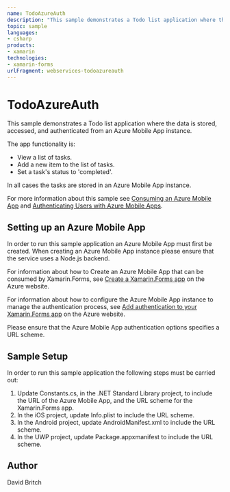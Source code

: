 ```yaml
---
name: TodoAzureAuth
description: "This sample demonstrates a Todo list application where the data is stored, accessed, and authenticated from an Azure Mobile App instance. The app functionality is: - View a list of tasks. - Add a new item to the list of tasks. - Set a task's status to 'completed'. In all cases the tasks are stored in an Azure Mobile App instance. For more information about this sample see Consuming an Azure Mobile App and Authenticating Users with Azure Mobile Apps. Setting up an Azure Mobile App ---------------------------------- In order to run this sample application an Azure Mobile App must first be created. When creating an Azure Mobile App instance please ensure that the service uses a Node.js backend. For information about how to Create an Azure Mobile App that can be consumed by Xamarin.Forms, see Create a Xamarin.Forms app on the Azure website. For information about how to configure the Azure Mobile App instance to manage the authentication process, see Add authentication to your Xamarin.Forms app on the Azure website. Please ensure that the Azure Mobile App authentication options specifies a URL scheme. Sample Setup ---------------- In order to run this sample application the following steps must be carried out: 1. Update Constants.cs, in the .NET Standard Library project, to include the URL of the Azure Mobile App, and the URL scheme for the Xamarin.Forms app. 1. In the iOS project, update Info.plist to include the URL scheme. 1. In the Android project, update AndroidManifest.xml to include the URL scheme. 1. In the UWP project, update Package.appxmanifest to include the URL scheme."
topic: sample
languages:
- csharp
products:
- xamarin
technologies:
- xamarin-forms
urlFragment: webservices-todoazureauth
---
```

TodoAzureAuth
=============

This sample demonstrates a Todo list application where the data is stored, accessed, and authenticated from an Azure Mobile App instance.

The app functionality is:

- View a list of tasks.
- Add a new item to the list of tasks.
- Set a task's status to 'completed'.

In all cases the tasks are stored in an Azure Mobile App instance.

For more information about this sample see [Consuming an Azure Mobile App](http://developer.xamarin.com/guides/cross-platform/xamarin-forms/web-services/consuming/azure/) and [Authenticating Users with Azure Mobile Apps](http://developer.xamarin.com/guides/cross-platform/xamarin-forms/web-services/authentication/azure/).

Setting up an Azure Mobile App
----------------------------------

In order to run this sample application an Azure Mobile App must first be created. When creating an Azure Mobile App instance please ensure that the service uses a Node.js backend.

For information about how to Create an Azure Mobile App that can be consumed by Xamarin.Forms, see [Create a Xamarin.Forms app](https://azure.microsoft.com/en-gb/documentation/articles/app-service-mobile-xamarin-forms-get-started/) on the Azure website.

For information about how to configure the Azure Mobile App instance to manage the authentication process, see [Add authentication to your Xamarin.Forms app](https://azure.microsoft.com/en-gb/documentation/articles/app-service-mobile-xamarin-forms-get-started-users/) on the Azure website.

Please ensure that the Azure Mobile App authentication options specifies a URL scheme.

Sample Setup
----------------

In order to run this sample application the following steps must be carried out:

1. Update Constants.cs, in the .NET Standard Library project, to include the URL of the Azure Mobile App, and the URL scheme for the Xamarin.Forms app.
1. In the iOS project, update Info.plist to include the URL scheme.
1. In the Android project, update AndroidManifest.xml to include the URL scheme.
1. In the UWP project, update Package.appxmanifest to include the URL scheme.

Author
------

David Britch
